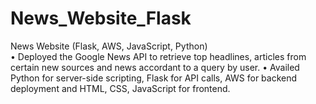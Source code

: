# News_Website_Flask
News Website  (Flask, AWS, JavaScript, Python)	
•	Deployed the Google News API to retrieve top headlines, articles from certain new sources and news accordant to a query by user.
•	Availed Python for server-side scripting, Flask for API calls, AWS for backend deployment and HTML, CSS, JavaScript for frontend.
